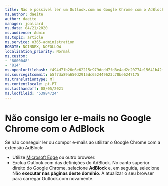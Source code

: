 ```yaml
---
title: Não é possível ler um Outlook.com no Google Chrome com o AdBlock
ms.author: daeite
author: daeite
manager: joallard
ms.date: 04/21/2020
ms.audience: Admin
ms.topic: article
ms.service: o365-administration
ROBOTS: NOINDEX, NOFOLLOW
localization_priority: Normal
ms.custom:
- "8000048"
- "814"
ms.openlocfilehash: f494d71b26e6e62215c979dcdd7fd8e4ad2c20774e15641b42f1f6208eaa2922
ms.sourcegitcommit: b5f7da89a650d2915dc652449623c78be6247175
ms.translationtype: MT
ms.contentlocale: pt-PT
ms.lasthandoff: 08/05/2021
ms.locfileid: "53984724"
---
```

# <a name="cant-read-email-in-google-chrome-with-adblock"></a>Não consigo ler e-mails no Google Chrome com o AdBlock

Se não conseguir ler ou compor e-mails ao utilizar o Google Chrome com a extensão AdBlock:

- Utilize [Microsoft Edge](https://go.microsoft.com/fwlink/p/?linkid=2001503&amp;clcid=0x409) ou outro browser.
- Exclua Outlook.com das definições do AdBlock. No canto superior direito do Google Chrome, selecione **AdBlock** e, em seguida, selecione Não **executar nas páginas deste domínio**. A atualizar o seu browser para carregar Outlook.com novamente.